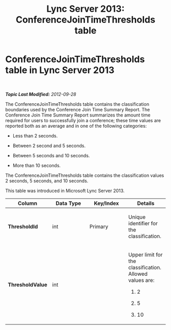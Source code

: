 ﻿---
title: 'Lync Server 2013: ConferenceJoinTimeThresholds table'
TOCTitle: ConferenceJoinTimeThresholds table
ms:assetid: 3944d724-bdd8-4d1c-a2af-933ee8141529
ms:mtpsurl: https://technet.microsoft.com/en-us/library/JJ204809(v=OCS.15)
ms:contentKeyID: 48183855
ms.date: 07/23/2014
mtps_version: v=OCS.15
---

<div data-xmlns="http://www.w3.org/1999/xhtml">

<div class="topic" data-xmlns="http://www.w3.org/1999/xhtml" data-msxsl="urn:schemas-microsoft-com:xslt" data-cs="http://msdn.microsoft.com/en-us/">

<div data-asp="http://msdn2.microsoft.com/asp">

# ConferenceJoinTimeThresholds table in Lync Server 2013

</div>

<div id="mainSection">

<div id="mainBody">

<span> </span>

_**Topic Last Modified:** 2012-09-28_

The ConferenceJoinTimeThresholds table contains the classification boundaries used by the Conference Join Time Summary Report. The Conference Join Time Summary Report summarizes the amount time required for users to successfully join a conference; these time values are reported both as an average and in one of the following categories:

  - Less than 2 seconds.

  - Between 2 second and 5 seconds.

  - Between 5 seconds and 10 seconds.

  - More than 10 seconds.

The ConferenceJoinTimeThresholds table contains the classification values 2 seconds, 5 seconds, and 10 seconds.

This table was introduced in Microsoft Lync Server 2013.


<table>
<colgroup>
<col style="width: 25%" />
<col style="width: 25%" />
<col style="width: 25%" />
<col style="width: 25%" />
</colgroup>
<thead>
<tr class="header">
<th>Column</th>
<th>Data Type</th>
<th>Key/Index</th>
<th>Details</th>
</tr>
</thead>
<tbody>
<tr class="odd">
<td><p><strong>ThresholdId</strong></p></td>
<td><p>int</p></td>
<td><p>Primary</p></td>
<td><p>Unique identifier for the classification.</p></td>
</tr>
<tr class="even">
<td><p><strong>ThresholdValue</strong></p></td>
<td><p>int</p></td>
<td></td>
<td><p>Upper limit for the classification. Allowed values are:</p>
<ol>
<li><p>2</p></li>
<li><p>5</p></li>
<li><p>10</p></li>
</ol></td>
</tr>
</tbody>
</table>


</div>

<span> </span>

</div>

</div>

</div>

